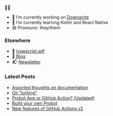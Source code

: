 🧑‍💻

- 🔭 I’m currently working on [Downwrite](https://github.com/charliewilco/downwrite)
- 🌱 I’m currently learning Kotlin and React Native
- 😄 Pronouns: they/them

### Elsewhere

- 🤖 [typescript.wtf](https://typescript.wtf/)
- 📝 [Blog](https://charliewil.co/)
- 📬 [Newsletter](https://buttondown.email/charliewilco/)


### Latest Posts

<!--START_SECTION:feed-->
* [Assorted thoughts on documentation](https:&#x2F;&#x2F;jasonet.co&#x2F;posts&#x2F;thoughts-on-docs&#x2F;)
* [On &quot;lurking&quot;](https:&#x2F;&#x2F;jasonet.co&#x2F;posts&#x2F;on-lurking&#x2F;)
* [Probot App or GitHub Action? (Updated)](https:&#x2F;&#x2F;jasonet.co&#x2F;posts&#x2F;probot-app-or-github-action-v2&#x2F;)
* [Build your own Probot](https:&#x2F;&#x2F;jasonet.co&#x2F;posts&#x2F;build-your-own-probot&#x2F;)
* [New features of GitHub Actions v2](https:&#x2F;&#x2F;jasonet.co&#x2F;posts&#x2F;new-features-of-github-actions&#x2F;)
<!--END_SECTION:feed-->
